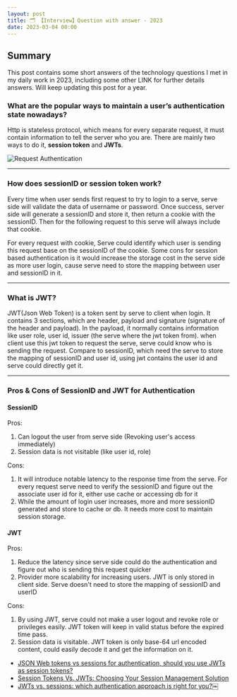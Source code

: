 ```yaml
---
layout: post
title: 🗂 【Interview】Question with answer - 2023
date: 2023-03-04 00:00
---
```


## Summary
This post contains some short answers of the technology questions I met in my daily work in 2023, including some other LINK for further details answers. Will keep updating this post for a year.

### What are the popular ways to maintain a user’s authentication state nowadays?  

Http is stateless protocol, which means for every separate request, it must contain information to tell the server who you are. There are mainly two ways to do it, **session token** and **JWTs**. 

![Request Authentication](https://typora-1302119905.cos.ap-nanjing.myqcloud.com/Coding/RequestAuth.png)

---

### How does sessionID or session token work?

Every time when user sends first request to try to login to a serve, serve side will validate the data of username or password. Once success, server side will generate a sessionID and store it, then return a cookie with the sessionID. Then for the following request to this serve will always include that cookie.

For every request with cookie, Serve could identify which user is sending this request base on the sessionID of the cookie. Some cons for session based authentication is it would increase the storage cost in the serve side as more user login, cause serve need to store the mapping between user and sessionID in it.  

---

### What is JWT?

JWT(Json Web Token) is a token sent by serve to client when login. It contains 3 sections, which are header, payload and signature (signature of the header and payload). In the payload, it normally contains information like user role, user id, issuer (the serve where the jwt token from). when client use this jwt token to request the serve, serve could know who is sending the request. Compare to sessionID, which need the serve to store the mapping of sessionID and user id, using jwt contains the user id and serve could directly get it. 

--- 

### Pros & Cons of SessionID and JWT for Authentication

#### SessionID

Pros:
1. Can logout the user from serve side (Revoking user's access immediately)
2. Session data is not visitable (like user id, role)

Cons:
1. It will introduce notable latency to the response time from the serve. For every request serve need to verify the sessionID and figure out the associate user id for it, either use cache or accessing db for it
2. While the amount of login user increases, more and more sessionID generated and store to cache or db. It needs more cost to maintain session storage. 

#### JWT

Pros:
1. Reduce the latency since serve side could do the authentication and figure out who is sending this request quicker
2. Provider more scalability for increasing users. JWT is only stored in client side. Serve doesn't need to store the mapping of sessionID and userID

Cons:
1. By using JWT, serve could not make a user logout and revoke role or privileges easily. JWT token will keep in valid status before the expired time pass.
2. Session data is visitable. JWT token is only base-64 url encoded content, could easily decode it and get the information on it.

- [JSON Web tokens vs sessions for authentication, should you use JWTs as session tokens?](https://www.youtube.com/watch?v=U6OcC0yq1CE)
- [Session Tokens Vs. JWTs: Choosing Your Session Management Solution](https://devops.com/session-tokens-vs-jwts-choosing-your-session-management-solution/)
- [JWTs vs. sessions: which authentication approach is right for you?￼](https://stytch.com/blog/jwts-vs-sessions-which-is-right-for-you/)
